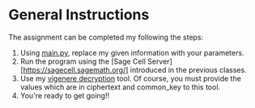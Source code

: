 # General Instructions
The assignment can be completed my following the steps:
1. Using [main.py](https://github.com/stoyonaga/EECS-Notes/tree/main/EECS%204161/Assignment%20%5B17%5D), replace my given information with your parameters.
2. Run the program using the [Sage Cell Server][https://sagecell.sagemath.org/] introduced in the previous classes.
3. Use my [vigenere decryption](https://github.com/stoyonaga/EECS-Notes/blob/main/EECS%204161/Assignment%202/vigenere_decryption.py) tool. Of course, you must provide the values which are in ciphertext and common_key to this tool.
4. You're ready to get going!!
